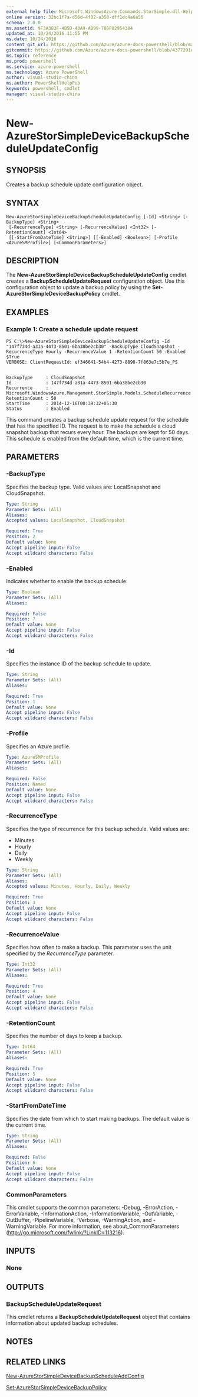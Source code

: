 ```yaml
---
external help file: Microsoft.WindowsAzure.Commands.StorSimple.dll-Help.xml
online version: 32bc1f7a-d56d-4f02-a358-dff1dc4a6a56
schema: 2.0.0
ms.assetid: 9F3A383F-4B5D-43A9-AB99-786F02954384
updated_at: 10/24/2016 11:55 PM
ms.date: 10/24/2016
content_git_url: https://github.com/Azure/azure-docs-powershell/blob/master/azureps-cmdlets-docs/ServiceManagement/Azure.StorSimple/v3.0.0/New-AzureStorSimpleDeviceBackupScheduleUpdateConfig.md
gitcommit: https://github.com/Azure/azure-docs-powershell/blob/4377291ee360e58e2c1c5d644155daf6a0279055/azureps-cmdlets-docs/ServiceManagement/Azure.StorSimple/v3.0.0/New-AzureStorSimpleDeviceBackupScheduleUpdateConfig.md
ms.topic: reference
ms.prod: powershell
ms.service: azure-powershell
ms.technology: Azure PowerShell
author: visual-studio-china
ms.author: PowerShellHelpPub
keywords: powershell, cmdlet
manager: visual-studio-china
---
```


# New-AzureStorSimpleDeviceBackupScheduleUpdateConfig

## SYNOPSIS
Creates a backup schedule update configuration object.

## SYNTAX

```
New-AzureStorSimpleDeviceBackupScheduleUpdateConfig [-Id] <String> [-BackupType] <String>
 [-RecurrenceType] <String> [-RecurrenceValue] <Int32> [-RetentionCount] <Int64>
 [[-StartFromDateTime] <String>] [[-Enabled] <Boolean>] [-Profile <AzureSMProfile>] [<CommonParameters>]
```

## DESCRIPTION
The **New-AzureStorSimpleDeviceBackupScheduleUpdateConfig** cmdlet creates a **BackupScheduleUpdateRequest** configuration object.
Use this configuration object to update a backup policy by using the **Set-AzureStorSimpleDeviceBackupPolicy** cmdlet.

## EXAMPLES

### Example 1: Create a schedule update request
```
PS C:\>New-AzureStorSimpleDeviceBackupScheduleUpdateConfig -Id "147f734d-a31a-4473-8501-6ba38be2cb30" -BackupType CloudSnapshot -RecurrenceType Hourly -RecurrenceValue 1 -RetentionCount 50 -Enabled $True
VERBOSE: ClientRequestId: ef346641-54b4-4273-8898-7f863e7c5b7e_PS


BackupType     : CloudSnapshot
Id             : 147f734d-a31a-4473-8501-6ba38be2cb30
Recurrence     : Microsoft.WindowsAzure.Management.StorSimple.Models.ScheduleRecurrence
RetentionCount : 50
StartTime      : 2014-12-16T00:39:32+05:30
Status         : Enabled
```

This command creates a backup schedule update request for the schedule that has the specified ID.
The request is to make the schedule a cloud snapshot backup that recurs every hour.
The backups are kept for 50 days.
This schedule is enabled from the default time, which is the current time.

## PARAMETERS

### -BackupType
Specifies the backup type.
Valid values are: LocalSnapshot and CloudSnapshot.

```yaml
Type: String
Parameter Sets: (All)
Aliases: 
Accepted values: LocalSnapshot, CloudSnapshot

Required: True
Position: 2
Default value: None
Accept pipeline input: False
Accept wildcard characters: False
```

### -Enabled
Indicates whether to enable the backup schedule.

```yaml
Type: Boolean
Parameter Sets: (All)
Aliases: 

Required: False
Position: 7
Default value: None
Accept pipeline input: False
Accept wildcard characters: False
```

### -Id
Specifies the instance ID of the backup schedule to update.

```yaml
Type: String
Parameter Sets: (All)
Aliases: 

Required: True
Position: 1
Default value: None
Accept pipeline input: False
Accept wildcard characters: False
```

### -Profile
Specifies an Azure profile.

```yaml
Type: AzureSMProfile
Parameter Sets: (All)
Aliases: 

Required: False
Position: Named
Default value: None
Accept pipeline input: False
Accept wildcard characters: False
```

### -RecurrenceType
Specifies the type of recurrence for this backup schedule.
Valid values are: 

- Minutes
- Hourly
- Daily
- Weekly

```yaml
Type: String
Parameter Sets: (All)
Aliases: 
Accepted values: Minutes, Hourly, Daily, Weekly

Required: True
Position: 3
Default value: None
Accept pipeline input: False
Accept wildcard characters: False
```

### -RecurrenceValue
Specifies how often to make a backup.
This parameter uses the unit specified by the *RecurrenceType* parameter.

```yaml
Type: Int32
Parameter Sets: (All)
Aliases: 

Required: True
Position: 4
Default value: None
Accept pipeline input: False
Accept wildcard characters: False
```

### -RetentionCount
Specifies the number of days to keep a backup.

```yaml
Type: Int64
Parameter Sets: (All)
Aliases: 

Required: True
Position: 5
Default value: None
Accept pipeline input: False
Accept wildcard characters: False
```

### -StartFromDateTime
Specifies the date from which to start making backups.
The default value is the current time.

```yaml
Type: String
Parameter Sets: (All)
Aliases: 

Required: False
Position: 6
Default value: None
Accept pipeline input: False
Accept wildcard characters: False
```

### CommonParameters
This cmdlet supports the common parameters: -Debug, -ErrorAction, -ErrorVariable, -InformationAction, -InformationVariable, -OutVariable, -OutBuffer, -PipelineVariable, -Verbose, -WarningAction, and -WarningVariable. For more information, see about_CommonParameters (http://go.microsoft.com/fwlink/?LinkID=113216).

## INPUTS

### None

## OUTPUTS

### BackupScheduleUpdateRequest
This cmdlet returns a **BackupScheduleUpdateRequest** object that contains information about updated backup schedules.

## NOTES

## RELATED LINKS

[New-AzureStorSimpleDeviceBackupScheduleAddConfig](./New-AzureStorSimpleDeviceBackupScheduleAddConfig.md)

[Set-AzureStorSimpleDeviceBackupPolicy](./Set-AzureStorSimpleDeviceBackupPolicy.md)


